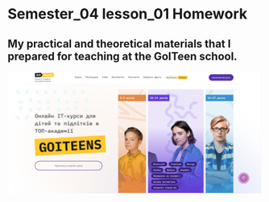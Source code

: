 # Semester_04 lesson_01 Homework

## My practical and theoretical materials that I prepared for teaching at the GoITeen school.

![my_projects](readme_image.jpg)